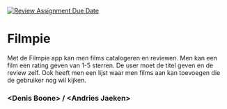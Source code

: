 [![Review Assignment Due Date](https://classroom.github.com/assets/deadline-readme-button-22041afd0340ce965d47ae6ef1cefeee28c7c493a6346c4f15d667ab976d596c.svg)](https://classroom.github.com/a/twPj_hbU)

# Filmpie

Met de Filmpie app kan men films catalogeren en reviewen. Men kan een film een rating geven
van 1-5 sterren. De user moet de titel geven en de review zelf. Ook heeft men een lijst waar men
films aan kan toevoegen die de gebruiker nog wil kijken.

### \<Denis Boone\> / \<Andries Jaeken\>
